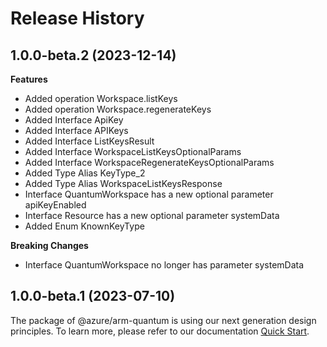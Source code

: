 # Release History
    
## 1.0.0-beta.2 (2023-12-14)
    
**Features**

  - Added operation Workspace.listKeys
  - Added operation Workspace.regenerateKeys
  - Added Interface ApiKey
  - Added Interface APIKeys
  - Added Interface ListKeysResult
  - Added Interface WorkspaceListKeysOptionalParams
  - Added Interface WorkspaceRegenerateKeysOptionalParams
  - Added Type Alias KeyType_2
  - Added Type Alias WorkspaceListKeysResponse
  - Interface QuantumWorkspace has a new optional parameter apiKeyEnabled
  - Interface Resource has a new optional parameter systemData
  - Added Enum KnownKeyType

**Breaking Changes**

  - Interface QuantumWorkspace no longer has parameter systemData
    
    
## 1.0.0-beta.1 (2023-07-10)

The package of @azure/arm-quantum is using our next generation design principles. To learn more, please refer to our documentation [Quick Start](https://aka.ms/js-track2-quickstart).
